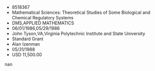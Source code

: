 
* 8518367
* Mathematical Sciences: Theoretical Studies of Some Biological and Chemical Regulatory Systems
* DMS,APPLIED MATHEMATICS
* 06/01/1986,05/29/1986
* John Tyson,VA,Virginia Polytechnic Institute and State University
* Standard Grant
* Alan Izenman
* 05/31/1988
* USD 11,500.00

nan
